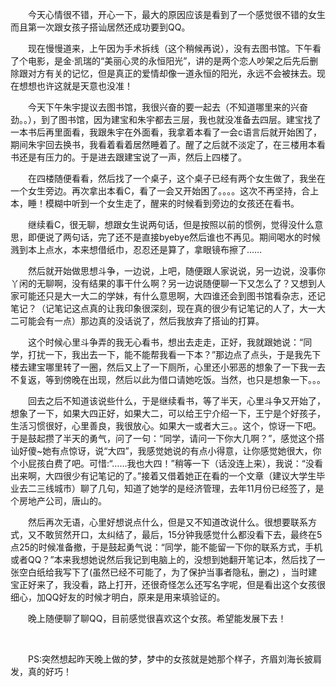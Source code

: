 <div id="sina_keyword_ad_area2" class="articalContent  ">
			<p STYLE="TexT-inDenT: 2em">
今天心情很不错，开心一下，最大的原因应该是看到了一个感觉很不错的女生而且第一次跟女孩子搭讪居然还成功要到QQ。</P>
<p STYLE="TexT-inDenT: 2em">
现在慢慢道来，上午因为手术拆线（这个稍候再说），没有去图书馆。下午看了个电影，是金·凯瑞的“美丽心灵的永恒阳光”，讲的是两个恋人吵架之后先后删除跟对方有关的记忆，但是真正的爱情却像一道永恒的阳光，永远不会被抹去。现在想想也许这就是天意也没准！</P>
<p STYLE="TexT-inDenT: 2em">
今天下午朱宇提议去图书馆，我很兴奋的要一起去（不知道哪里来的兴奋劲。。），到了图书馆，因为建宝和朱宇都去三层，我也就没准备去四层。建宝找了一本书后再里面看，我跟朱宇在外面看，我拿着本看了一会c语言后就开始困了，期间朱宇回去换书，我看着看着居然睡着了。醒了之后就不淡定了，在三楼用本看书还是有压力的。于是进去跟建宝说了一声，然后上四楼了。</P>
<p STYLE="TexT-inDenT: 2em">
在四楼随便看看，然后找了一个桌子，这个桌子已经有两个女生做了，我坐在一个女生旁边。再次拿出本看C，看了一会又开始困了。。。。这次不再坚持，合上本，睡！模糊中听到一个女生走了，醒来的时候看到旁边的女孩还在看书。</P>
<p STYLE="TexT-inDenT: 2em">
继续看C，很无聊，想跟女生说两句话，但是按照以前的惯例，觉得没什么意思，即便说了两句话，完了还不是直接byebye然后谁也不再见。期间喝水的时候溅到本上点水，本来想借纸巾，忍忍还是算了，拿眼镜布擦了……</P>
<p STYLE="TexT-inDenT: 2em">
然后就开始做思想斗争，一边说，上吧，随便跟人家说说，另一边说，没事你丫闲的无聊啊，没有结果的事干什么啊？另一边说随便聊一下又怎么了？又想到人家可能还只是大一大二的学妹，有什么意思啊，大四谁还会到图书馆看杂志，还记笔记？（记笔记这点真的让我印象很深刻，现在真的很少有记笔记的人了，大一大二可能会有一点）那边真的没话说了，然后我放弃了搭讪的打算。</P>
<p STYLE="TexT-inDenT: 2em">
这个时候心里斗争弄的我无心看书，想出去走走，正好，我就跟她说：“同学，打扰一下，我出去一下，能不能帮我看一下本？”那边点了点头，于是我先下楼去建宝哪里转了一圈，然后又上了一下厕所，心里还小邪恶的想象了一下我一去不复返，等到傍晚在出现，然后以此为借口请她吃饭。当然，也只是想象一下。。。</P>
<p STYLE="TexT-inDenT: 2em">
回去之后不知道该说些什么，于是继续看书，等了半天，心里斗争又开始了，想象了一下，如果大四正好，如果大二，可以给王宁介绍一下，王宁是个好孩子，生活习惯很好，心里善良，我很放心。如果大一或者大三。。这个，惊讶一下吧。于是鼓起攒了半天的勇气，问了一句：“同学，请问一下你大几啊？”，感觉这个搭讪好傻~她有点惊讶，说“大四”，我感觉她说的有点小得意，让你感觉她很大，你个小屁孩白费了吧。可惜:“……我也大四！”稍等一下（话没连上来），我说：“没看出来啊，大四很少有记笔记的了。”接着又借着她正在看的一个文章（建议大学生毕业去二三线城市）聊了几句，知道了她学的是经济管理，去年11月份已经签了，是个房地产公司，唐山的。</P>
<p STYLE="TexT-inDenT: 2em">
然后再次无语，心里好想说点什么，但是又不知道改说什么。很想要联系方式，又不敢贸然开口，太纠结了，最后，15分钟我感觉什么都没看下去，最终在5点25的时候准备撤，于是鼓起勇气说：“同学，能不能留一下你的联系方式，手机或者QQ？”本来我想她说然后我记到电脑上的，没想到她翻开笔记本，然后找了一张空白纸给我写下了(虽然已经不可能了，为了保护当事者隐私，删之)
，当时建宝正好来了，我没看，路上打开，还很奇怪怎么还写名字呢，但是看出这个女孩很细心，加QQ好友的时候才明白，原来是用来填验证的。</P>
<p STYLE="TexT-inDenT: 2em">晚上随便聊了聊QQ，目前感觉很喜欢这个女孩。希望能发展下去！</P>
<p STYLE="TexT-inDenT: 2em">&nbsp;<wbr></P>
<p STYLE="TexT-inDenT: 2em">
PS:突然想起昨天晚上做的梦，梦中的女孩就是她那个样子，齐眉刘海长披肩发，真的好巧！</P>							
		</div>